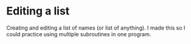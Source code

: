# Editing a list
Creating and editing a list of names (or list of anything). I made this so I could practice using multiple subroutines in one program.
